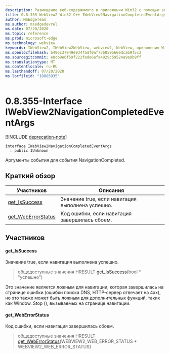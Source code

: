 ```yaml
---
description: Размещение веб-содержимого в приложении Win32 с помощью элемента управления Microsoft Edge WebView2
title: 0.8.355-WebView2 Win32 C++ IWebView2NavigationCompletedEventArgs
author: MSEdgeTeam
ms.author: msedgedevrel
ms.date: 07/20/2020
ms.topic: reference
ms.prod: microsoft-edge
ms.technology: webview
keywords: IWebView2, IWebView2WebView, webview2, WebView, приложения Win32, Win32, EDGE
ms.openlocfilehash: b496c37949e934fadf0af736059566edcab9f5c3
ms.sourcegitcommit: e0cb9e6f59f222fade6afa4829c59524a9a9b9ff
ms.translationtype: MT
ms.contentlocale: ru-RU
ms.lasthandoff: 07/20/2020
ms.locfileid: "10885935"
---
```

# 0.8.355-Interface IWebView2NavigationCompletedEventArgs 

[!INCLUDE [deprecation-note](../../includes/deprecation-note.md)]

```
interface IWebView2NavigationCompletedEventArgs
  : public IUnknown
```

Аргументы события для события NavigationCompleted.

## Краткий обзор

 Участников                        | Описания
--------------------------------|---------------------------------------------
[get_IsSuccess](#get_issuccess) | Значение true, если навигация выполнена успешно.
[get_WebErrorStatus](#get_weberrorstatus) | Код ошибки, если навигация завершилась сбоем.

## Участников

#### get_IsSuccess 

Значение true, если навигация выполнена успешно.

> общедоступные значения HRESULT [get_IsSuccess](#get_issuccess)(bool * "успешно")

Это значение является ложным для навигации, которая завершилась на странице ошибки (ошибки поиска DNS, HTTP-сервер отвечает на 4xx), но это также может быть ложным для дополнительных функций, таких как Window. Stop (), вызываемых на странице навигации.

#### get_WebErrorStatus 

Код ошибки, если навигация завершилась сбоем.

> общедоступные значения HRESULT [get_WebErrorStatus](#get_weberrorstatus)(WEBVIEW2_WEB_ERROR_STATUS * WEBVIEW2_WEB_ERROR_STATUS)

